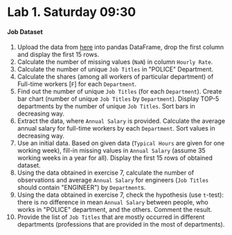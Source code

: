 # Lab 1. Saturday 09:30

#### Job Dataset

1. Upload the data from [here](https://raw.githubusercontent.com/ternikov/hse/gh-pages/folder/dataTue1.csv) into pandas DataFrame, drop the first column and display the first 15 rows.
2. Calculate the number of missing values \(`NaN`\) in column `Hourly Rate`.
3. Calculate the number of unique `Job Titles` in "POLICE" Department.
4. Calculate the shares \(among all workers of particular department\) of Full-time workers \[`F`\] for each `Department`.
5. Find out the number of unique `Job Titles` \(for each `Department`\). Create bar chart \(number of unique `Job Titles` by `Department`\). Display TOP-5 departments by the number of unique `Job Titles`. Sort bars in decreasing way.
6. Extract the data, where `Annual Salary` is provided. Calculate the average annual salary for full-time workers by each `Department`. Sort values in decreasing way.
7. Use an initial data. Based on given data \(`Typical Hours` are given for one working week\), fill-in missing values in `Annual Salary` \(assume 35 working weeks in a year for all\). Display the first 15 rows of obtained dataset.
8. Using the data obtained in exercise 7, calculate the number of observations and average `Annual Salary` for engineers \(`Job Titles` should contain "ENGINEER"\) by `Department`s.
9. Using the data obtained in exercise 7, check the hypothesis \(use `t`-test\): there is no difference in mean `Annual Salary` between people, who works in "POLICE" department, and the others. Comment the result.
10. Provide the list of `Job Titles` that are mostly occurred in different departments \(professions that are provided in the most of departments\).

